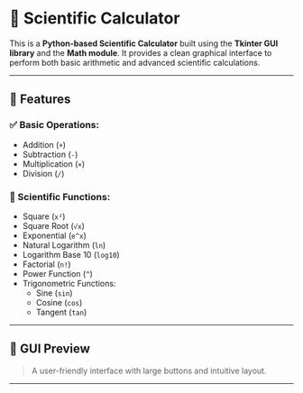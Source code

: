 # 🧮 Scientific Calculator

This is a **Python-based Scientific Calculator** built using the **Tkinter GUI library** and the **Math module**. It provides a clean graphical interface to perform both basic arithmetic and advanced scientific calculations.

---

## 🚀 Features

### ✅ Basic Operations:
- Addition (`+`)
- Subtraction (`-`)
- Multiplication (`×`)
- Division (`/`)

### 🧠 Scientific Functions:
- Square (`x²`)
- Square Root (`√x`)
- Exponential (`e^x`)
- Natural Logarithm (`ln`)
- Logarithm Base 10 (`log10`)
- Factorial (`n!`)
- Power Function (`^`)
- Trigonometric Functions:
  - Sine (`sin`)
  - Cosine (`cos`)
  - Tangent (`tan`)

---

## 📸 GUI Preview

> A user-friendly interface with large buttons and intuitive layout.

---
